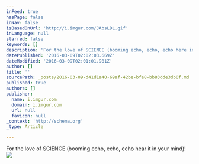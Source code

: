 ```yaml
---
inFeed: true
hasPage: false
inNav: false
isBasedOnUrl: 'http://i.imgur.com/JAbsLDL.gif'
inLanguage: null
starred: false
keywords: []
description: 'For the love of SCIENCE (booming echo, echo, echo here in your mind)!'
datePublished: '2016-03-09T02:02:03.669Z'
dateModified: '2016-03-09T02:01:01.981Z'
author: []
title: ''
sourcePath: _posts/2016-03-09-d41d1a40-69af-42be-bfe8-bb83dde3db0f.md
published: true
authors: []
publisher:
  name: i.imgur.com
  domain: i.imgur.com
  url: null
  favicon: null
_context: 'http://schema.org'
_type: Article

---
```

For the love of SCIENCE (booming echo, echo, echo hear it in your mind)!
![](http://i.imgur.com/JAbsLDL.gif)
